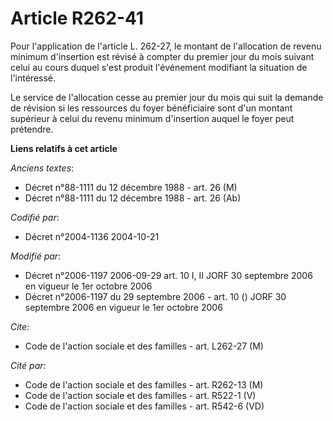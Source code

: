 # Article R262-41

Pour l'application de l'article L. 262-27, le montant de l'allocation de revenu minimum d'insertion est révisé à compter du
premier jour du mois suivant celui au cours duquel s'est produit l'événement modifiant la situation de l'intéressé.

Le service de l'allocation cesse au premier jour du mois qui suit la demande de révision si les ressources du foyer
bénéficiaire sont d'un montant supérieur à celui du revenu minimum d'insertion auquel le foyer peut prétendre.

**Liens relatifs à cet article**

_Anciens textes_:

  - Décret n°88-1111 du 12 décembre 1988 - art. 26 (M)
  - Décret n°88-1111 du 12 décembre 1988 - art. 26 (Ab)

_Codifié par_:

  - Décret n°2004-1136 2004-10-21

_Modifié par_:

  - Décret n°2006-1197 2006-09-29 art. 10 I, II JORF 30 septembre 2006 en vigueur le 1er octobre 2006
  - Décret n°2006-1197 du 29 septembre 2006 - art. 10 () JORF 30 septembre 2006 en vigueur le 1er octobre 2006

_Cite_:

  - Code de l'action sociale et des familles - art. L262-27 (M)

_Cité par_:

  - Code de l'action sociale et des familles - art. R262-13 (M)
  - Code de l'action sociale et des familles - art. R522-1 (V)
  - Code de l'action sociale et des familles - art. R542-6 (VD)
